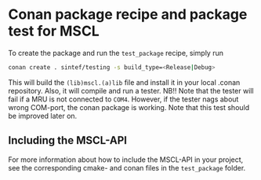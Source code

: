 # Conan package recipe and package test for MSCL
To create the package and run the `test_package` recipe, simply run
```bash
conan create . sintef/testing -s build_type=<Release|Debug>
```
This will build the `(lib)mscl.(a)lib` file and install it in your local .conan repository.
Also, it will compile and run a tester.
NB!! Note that the tester will fail if a MRU is not connected to `COM4`.
However, if the tester nags about wrong COM-port, the conan package is working.
Note that this test should be improved later on.

## Including the MSCL-API
For more information about how to include the MSCL-API in your project, see the corresponding cmake- and conan files in the `test_package` folder.
